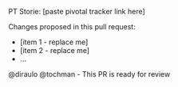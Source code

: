 PT Storie: [paste pivotal tracker link here]

Changes proposed in this pull request:
- [item 1 - replace me]
- [item 2 - replace me]
- ...

@diraulo @tochman - This PR is ready for review
